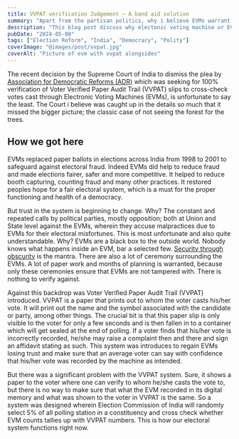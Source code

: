 ```yaml
---
title: VVPAT verification Judgement — A band aid solution
summary: "Apart from the partisan politics, why i believe EVMs warrant a critical look for restoring peoples belief in the fairness of Indian democracy."
description: "This blog post discuss why electonic voting machine or EVMs as called in India warrants a critical look"
pubDate: "2024-05-08"
tags: ["Election Reform", "India", "Democracy", "Polity"]
coverImage: "@images/post/vvpat.jpg"
coverAlt: "Picture of evm with vvpat alongsides"
---
```


The recent decision by the Supreme Court of India to dismiss the plea by [Association for Democratic Reforms (ADR)](https://adrindia.org/) which was seeking for 100% verification of Voter Verified Paper Audit Trail (VVPAT) slips to cross-check votes cast through Electronic Voting Machines (EVMs), is unfortunate to say the least. The Court i believe was caught up in the details so much that it missed the bigger picture; the classic case of not seeing the forest for the trees.

## How we got here

EVMs replaced paper ballots in elections across India from 1998 to 2001 to safeguard against electoral fraud. Indeed EVMs did help to reduce fraud and made elections fairer, safer and more competitive. It helped to reduce booth capturing, counting fraud and many other practices. It restored peoples hope for a fair electoral system, which is a must for the proper functioning and health of a democracy.

But trust in the system is beginning to change. Why? The constant and repeated calls by political parties, mostly opposition; both at Union and State level against the EVMs, wherein they accuse malpractices due to EVMs for their electoral misfortunes. This is most unfortunate and also quite understandable. Why? EVMs are a black box to the outside world. Nobody knows what happens inside an EVM, bar a selected few. [Security through obscurity](https://en.wikipedia.org/wiki/Security_through_obscurity) is the mantra. There are also a lot of ceremony surrounding the EVMs. A lot of paper work and months of planning is warranted, because only these ceremonies ensure that EVMs are not tampered with. There is nothing to verify against.

Against this backdrop was Voter Verified Paper Audit Trail (VVPAT) introduced. VVPAT is a paper that prints out to whom the voter casts his/her vote. It will print out the name and the symbol associated with the candidate or party, among other things. The crucial bit is that this paper slip is only visible to the voter for only a few seconds and is then fallen in to a container which will get sealed at the end of polling. If a voter finds that his/her vote is incorrectly recorded, he/she may raise a complaint then and there and sign an affidavit stating as such. This system was introduces to regain EVMs losing trust and make sure that an average voter can say with confidence that his/her vote was recorded by the machine as intended.

But there was a significant problem with the VVPAT system. Sure, it shows a paper to the voter where one can verify to whom he/she casts the vote to, but there is no way to make sure that what the EVM recorded in its digital memory and what was shown to the voter in VVPAT is the same. So a system was designed wherein Election Commission of India will randomly select 5% of all polling station in a constituency and cross check whether EVM counts tallies up with VVPAT numbers. This is how our electoral system functions right now.
